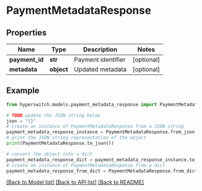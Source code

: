 # PaymentMetadataResponse


## Properties

Name | Type | Description | Notes
------------ | ------------- | ------------- | -------------
**payment_id** | **str** | Payment identifier | [optional] 
**metadata** | **object** | Updated metadata | [optional] 

## Example

```python
from hyperswitch.models.payment_metadata_response import PaymentMetadataResponse

# TODO update the JSON string below
json = "{}"
# create an instance of PaymentMetadataResponse from a JSON string
payment_metadata_response_instance = PaymentMetadataResponse.from_json(json)
# print the JSON string representation of the object
print(PaymentMetadataResponse.to_json())

# convert the object into a dict
payment_metadata_response_dict = payment_metadata_response_instance.to_dict()
# create an instance of PaymentMetadataResponse from a dict
payment_metadata_response_from_dict = PaymentMetadataResponse.from_dict(payment_metadata_response_dict)
```
[[Back to Model list]](../README.md#documentation-for-models) [[Back to API list]](../README.md#documentation-for-api-endpoints) [[Back to README]](../README.md)


